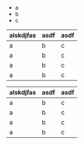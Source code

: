 - a
- b
- c


alskdjfas|asdf|asdf|
---------|----|----|
a|b|c|
a|b|c|
a|b|c|
a|b|c|


alskdjfas|asdf|asdf|
---------|----|-----|
a|b|c|
a|b|c|
a|b|c|
a|b|c|


